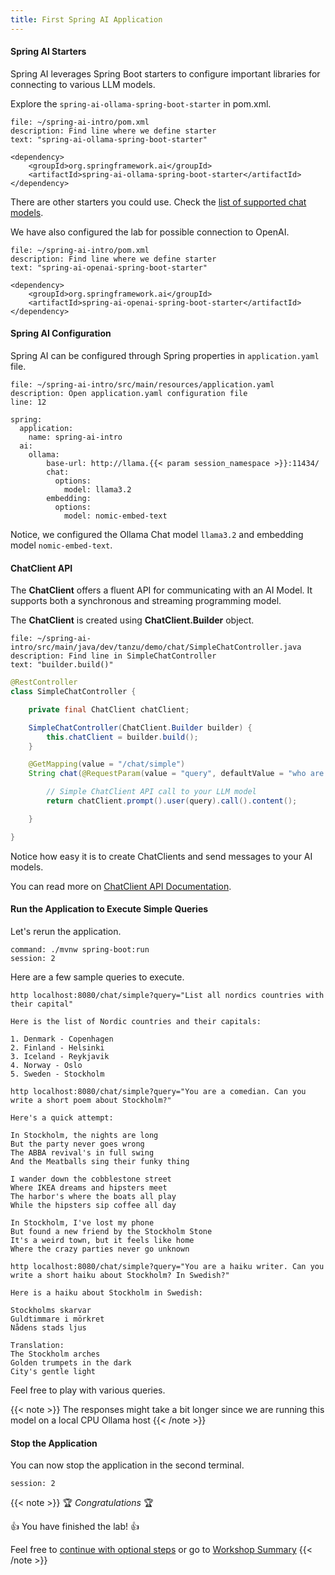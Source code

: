 ```yaml
---
title: First Spring AI Application
---
```


#### Spring AI Starters

Spring AI leverages Spring Boot starters to configure important libraries
for connecting to various LLM models. 

Explore the `spring-ai-ollama-spring-boot-starter` in pom.xml.

```editor:select-matching-text
file: ~/spring-ai-intro/pom.xml
description: Find line where we define starter
text: "spring-ai-ollama-spring-boot-starter"
```

```
<dependency>
	<groupId>org.springframework.ai</groupId>
	<artifactId>spring-ai-ollama-spring-boot-starter</artifactId>
</dependency>
```

There are other starters you could use. Check the [list of supported chat models](https://docs.spring.io/spring-ai/reference/api/chat/comparison.html).

We have also configured the lab for possible connection to OpenAI.

```editor:select-matching-text
file: ~/spring-ai-intro/pom.xml
description: Find line where we define starter
text: "spring-ai-openai-spring-boot-starter"
```

```
<dependency>
	<groupId>org.springframework.ai</groupId>
	<artifactId>spring-ai-openai-spring-boot-starter</artifactId>
</dependency>
```

#### Spring AI Configuration

Spring AI can be configured through Spring properties in `application.yaml` file.

```editor:open-file
file: ~/spring-ai-intro/src/main/resources/application.yaml
description: Open application.yaml configuration file
line: 12
```

```
spring:
  application:
    name: spring-ai-intro
  ai:
    ollama:
        base-url: http://llama.{{< param session_namespace >}}:11434/
        chat:
          options:
            model: llama3.2
        embedding:
          options:
            model: nomic-embed-text
```

Notice, we configured the Ollama Chat model `llama3.2` and embedding model `nomic-embed-text`.

#### ChatClient API

The **ChatClient** offers a fluent API for communicating with an AI Model.
It supports both a synchronous and streaming programming model.

The **ChatClient** is created using **ChatClient.Builder** object.


```editor:select-matching-text
file: ~/spring-ai-intro/src/main/java/dev/tanzu/demo/chat/SimpleChatController.java
description: Find line in SimpleChatController
text: "builder.build()"
```

```Java
@RestController
class SimpleChatController {

    private final ChatClient chatClient;

    SimpleChatController(ChatClient.Builder builder) {
        this.chatClient = builder.build();
    }

    @GetMapping(value = "/chat/simple")
    String chat(@RequestParam(value = "query", defaultValue = "who are you") String query) {

        // Simple ChatClient API call to your LLM model
        return chatClient.prompt().user(query).call().content();

    }

}
```

Notice how easy it is to create ChatClients and send messages to your AI models.

You can read more on [ChatClient API Documentation](https://docs.spring.io/spring-ai/reference/api/chatclient.html).

#### Run the Application to Execute Simple Queries

Let's rerun the application.

```terminal:execute
command: ./mvnw spring-boot:run
session: 2
```

Here are a few sample queries to execute.
```execute
http localhost:8080/chat/simple?query="List all nordics countries with their capital"
```

```
Here is the list of Nordic countries and their capitals:

1. Denmark - Copenhagen
2. Finland - Helsinki
3. Iceland - Reykjavik
4. Norway - Oslo
5. Sweden - Stockholm
```

```execute
http localhost:8080/chat/simple?query="You are a comedian. Can you write a short poem about Stockholm?"
```

```
Here's a quick attempt:

In Stockholm, the nights are long
But the party never goes wrong
The ABBA revival's in full swing
And the Meatballs sing their funky thing

I wander down the cobblestone street
Where IKEA dreams and hipsters meet
The harbor's where the boats all play
While the hipsters sip coffee all day

In Stockholm, I've lost my phone
But found a new friend by the Stockholm Stone
It's a weird town, but it feels like home
Where the crazy parties never go unknown
```

```execute
http localhost:8080/chat/simple?query="You are a haiku writer. Can you write a short haiku about Stockholm? In Swedish?" 
```

```
Here is a haiku about Stockholm in Swedish:

Stockholms skarvar
Guldtimmare i mörkret
Nådens stads ljus

Translation:
The Stockholm arches
Golden trumpets in the dark
City's gentle light
```

Feel free to play with various queries. 

{{< note >}}
The responses might take a bit longer since we are running this model on a local CPU Ollama host
{{< /note >}}

#### Stop the Application

You can now stop the application in the second terminal.
```terminal:interrupt
session: 2
```

{{< note >}}
🏆 *Congratulations* 🏆

👍 You have finished the lab! 👍

Feel free to [continue with optional steps](../04-prompts) or go to [Workshop Summary](../99-workshop-summary)
{{< /note >}}
